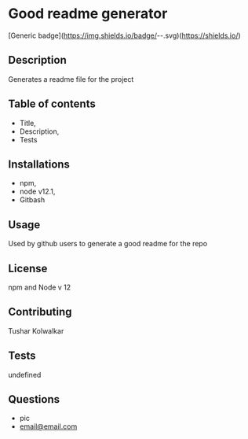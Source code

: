 
  
   # Good readme generator
  [Generic badge](https://img.shields.io/badge/<Good Readme Generator>-<COMPLETE>-<COLOR>.svg)(https://shields.io/)
  
  ## Description
  Generates a readme file for the project
  
  ## Table of contents
  * Title,
  * Description,
  * Tests
  
  ## Installations
  * npm,
  * node v12.1,
  * Gitbash

  ## Usage
  Used by github users to generate a good readme for the repo

  ## License
  npm and Node v 12

  ## Contributing
  Tushar Kolwalkar

  ## Tests
  undefined

  ## Questions
  * pic
  * email@email.com
  
